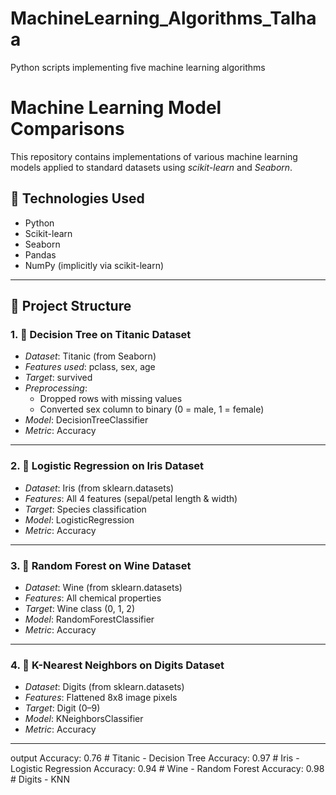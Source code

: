 # MachineLearning_Algorithms_Talhaa
Python scripts implementing five machine learning algorithms
# Machine Learning Model Comparisons

This repository contains implementations of various machine learning models applied to standard datasets using *scikit-learn* and *Seaborn*.

## 🔧 Technologies Used

- Python
- Scikit-learn
- Seaborn
- Pandas
- NumPy (implicitly via scikit-learn)

---

## 📁 Project Structure

### 1. 🎯 Decision Tree on Titanic Dataset
- *Dataset*: Titanic (from Seaborn)
- *Features used*: pclass, sex, age
- *Target*: survived
- *Preprocessing*:
  - Dropped rows with missing values
  - Converted sex column to binary (0 = male, 1 = female)
- *Model*: DecisionTreeClassifier
- *Metric*: Accuracy

---

### 2. 🌸 Logistic Regression on Iris Dataset
- *Dataset*: Iris (from sklearn.datasets)
- *Features*: All 4 features (sepal/petal length & width)
- *Target*: Species classification
- *Model*: LogisticRegression
- *Metric*: Accuracy

---

### 3. 🍷 Random Forest on Wine Dataset
- *Dataset*: Wine (from sklearn.datasets)
- *Features*: All chemical properties
- *Target*: Wine class (0, 1, 2)
- *Model*: RandomForestClassifier
- *Metric*: Accuracy

---

### 4. 🔢 K-Nearest Neighbors on Digits Dataset
- *Dataset*: Digits (from sklearn.datasets)
- *Features*: Flattened 8x8 image pixels
- *Target*: Digit (0–9)
- *Model*: KNeighborsClassifier
- *Metric*: Accuracy

---

output
Accuracy: 0.76  # Titanic - Decision Tree
Accuracy: 0.97  # Iris - Logistic Regression
Accuracy: 0.94  # Wine - Random Forest
Accuracy: 0.98  # Digits - KNN
